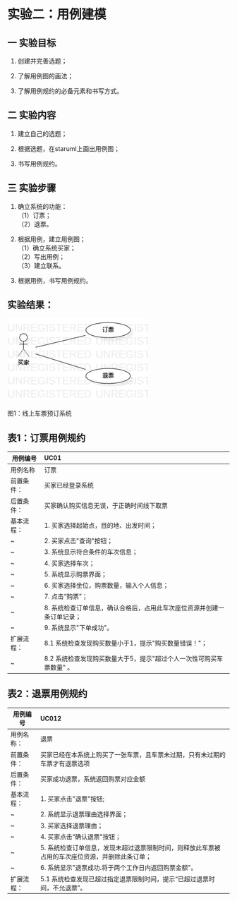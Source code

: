 # 实验二：用例建模
## 一 实验目标
1. 创建并完善选题；

2. 了解用例图的画法；

3. 了解用例规约的必备元素和书写方式。

## 二 实验内容
1. 建立自己的选题；

2. 根据选题，在staruml上画出用例图；

3. 书写用例规约。

## 三 实验步骤
1. 确立系统的功能：  
   （1）订票；  
   （2）退票。  

2. 根据用例，建立用例图；  
   （1）确立系统买家；  
   （2）写出用例；  
   （3）建立联系。  

3. 根据用例，书写用例规约。


## 实验结果：
![用例建模](./lab2_UseCaseDiagram1.jpg)  

图1：线上车票预订系统

## 表1：订票用例规约

 用例编号  | UC01 | 
 -|:-|
 | 用例名称 | 订票 | 
 | 前置条件： | 买家已经登录系统 |
 | 后置条件： | 买家确认购买信息无误，于正确时间线下取票 |
 | 基本流程： | 1. 买家选择起始点，目的地、出发时间；|
 ~| 2. 买家点击"查询"按钮；|
 ~| 3. 系统显示符合条件的车次信息；|
 ~| 4. 买家选择车次；
 ~| 5. 系统显示购票界面；|
 ~| 6. 买家选择坐位，购票数量，输入个人信息；|
 ~| 7. 点击“购票”；|
 ~| 8. 系统检查订单信息，确认合格后，占用此车次座位资源并创建一条订单记录；
 ~| 9. 系统显示"下单成功"。|
 | 扩展流程： | 8.1 系统检查发现购买数量小于1，提示"购买数量错误！"；|
 ~| 8.2 系统检查发现购买数量大于5，提示"超过个人一次性可购买车票数量" 。|

 
## 表2：退票用例规约
 用例编号  | UC012 | 
 -|:-|
 | 用例名称： | 退票 |
 | 前置条件： | 买家已经在本系统上购买了一张车票，且车票未过期，只有未过期的车票才有退票选项 |
 | 后置条件： | 买家成功退票，系统返回购票对应金额 |
 | 基本流程： | 1. 买家点击"退票"按钮; |
 ~| 2. 系统显示退票理由选择界面；|
 ~| 3. 买家选择退票理由；|
 ~| 4. 买家点击“确认退票"按钮；| 
 ~| 5. 系统检查订单信息，发现未超过退票限制时间，则释放此车票被占用的车次座位资源，并删除此条订单；|
 ~| 6. 系统显示"退票成功.将于两个工作日内返回购票金额"。 |
 | 扩展流程： | 5.1 系统检查发现已超过指定退票限制时间，提示“已超过退票时间，不允退票”。 |
 
 


